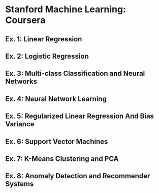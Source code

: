 # Stanford Machine Learning: Coursera

## Ex. 1: Linear Regression
## Ex. 2: Logistic Regression
## Ex. 3: Multi-class Classification and Neural Networks
## Ex. 4: Neural Network Learning
## Ex. 5: Regularized Linear Regression And Bias Variance
## Ex. 6: Support Vector Machines
## Ex. 7: K-Means Clustering and PCA
## Ex. 8: Anomaly Detection and Recommender Systems
